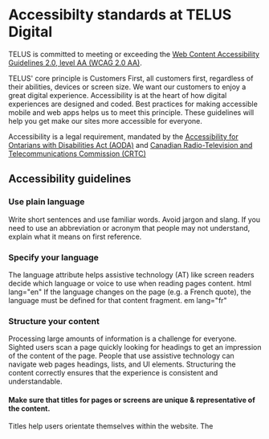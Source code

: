 # Accessibilty standards at TELUS Digital

TELUS is committed to meeting or exceeding the [Web Content Accessibility Guidelines 2.0, level AA (WCAG 2.0 AA)](http://www.w3.org/WAI/intro/wcag). 
 
TELUS' core principle is Customers First, all customers first, regardless of their abilities, devices or screen size. We want our customers to enjoy a great digital experience. Accessibility is at the heart of how digital experiences are designed and coded.
Best practices for making accessible mobile and web apps helps us to meet this principle. These guidelines will help you get make our sites more accessible for everyone. 
 
Accessibility is a legal requirement, mandated by the [Accessibility for Ontarians with Disabilities Act (AODA)](http://www.aoda.ca/) and [Canadian Radio-Television and Telecommunications Commission (CRTC)](http://www.crtc.gc.ca/eng/home-accueil.htm)

## Accessibility guidelines

### Use plain language 
Write short sentences and use familiar words.
Avoid jargon and slang.
If you need to use an abbreviation or acronym that people may not understand, explain what it means on first reference.

### Specify your language
The language attribute helps assistive technology (AT) like screen readers decide which language or voice to use when reading pages content. html lang="en"
If the language changes on the page (e.g. a French quote), the language must be defined for that content fragment. em lang="fr"
### Structure your content 
Processing large amounts of information is a challenge for everyone. Sighted users scan a page quickly looking for headings to get an impression of the content of the page.
People that use assistive technology can navigate web pages headings, lists, and UI elements. Structuring the content correctly ensures that the experience is consistent and understandable.

#### Make sure that titles for pages or screens are unique & representative of the content. 
Titles help users orientate themselves within the website. The <title> is often the first thing users hear or see which helps them confirm that they have arrived at the correct page.

#### Ensure that the reading and focus order is logical
People who use assistive technology follow the natural flow of the page - usually from top to bottom, left to right. The logical order must be consistent and predictable.

#### Use semantic elements to indicate content structure
Use semantic elements - headings, links, lists, roles, and tables appropriately
Assistive technology (AT) relies on the native attributes from semantic HTML to navigate and use digital content.

### User Interface (UI) and assistive technology (AT)
Your user interface should be recognizable, provide clear feedback, as well as, support input from assistive technologies (AT). 

### Make sure that UI elements have visible focus
Interactive UI elements (buttons, links, menus, etc.) need to take focus and be clearly visible when swiped to or tapped on. Focus should not get lost or reset when interacting with UI elements. Examples include modal windows, alert boxes, or accordions.

#### Announce state changes and errors 
UI changes must be indicated visually and have a text-equivalent. Multisensory information ensures that people with different disabilities can perceive the change.

#### Communicate meaning with a combination of attributes
Colour alone is not sufficient to convey meaning or a state change. For example using the colour green only to indicate that a form field is valid. Example: use a green icon or checkmark to communicate the meaning.

#### Communicate the current state
It’s very common for UI elements to have two (or more states), e.g. on/off buttons. The current state should be indicated both visually and in text. Accessible Rich Internet Applications (ARIA) can be used to enhance the accessible experience. However, adding ARIA incorrectly can create new accessibility issues. Using native HTML elements supported with ARIA labels, as needed, to improve the experience.

#### Provide error messages in plain language and move focus to them
Provide error messages in plain language (don’t use jargon or error codes). Also, ensure focus is programmatically moved to the error message. Keep error message close to content so that it is easier to find, in context.

### State changes and errors
UI changes must be indicated visually and have a text-equivalent. Multisensory information ensures that people with different disabilities can perceive the change.

#### Meaning is not conveyed through colour alone
Colour alone is not sufficient to convey meaning or a state change. For example using the colour green only to indicate that a form field is valid.

#### The current state is indicated
It’s very common for UI elements to have two (or more states), e.g. on/off buttons. The current state should be indicated both visually and in text. Using native HTML elements supported with ARIA labels as needed will improve the experience.
#### Provide error messages in plain language and move focus to them
Provide error messages in plain language (don’t use jargon or error codes). Also, ensure focus is programmatically moved to the error messages. Keep error message close to content so that it is easier to find, in context.

### Accessible colours

#### Ensure sufficient colour contrast
At a minimum use the WCAG 2.0 Level AA contrast ratio of at least 4.5:1 for text on a coloured background. Use a ratio of 3:1 for large text (minimum font size 14 pt bold) and to define a change in state (for example hover/focus/selected/current/default).  
However, it’s strongly recommend aiming for a higher ratio of 7:1 given the mobile context: glossy and / or smudge screens, sun glare, lower quality screens on older phones, etc.

#### Do not use colour alone to convey meaning.
Many colours will be perceived as similar by people with colourblindness. Use colour to support other design elements to convey meaning. For example, use red with an ‘x’ to communicate an error, or green with a checkmark to communicate success.

### Tips and tools for testing accessibility 
Testing for accessibility doesn’t need to be complicated. With a few quick tests, you can determine if your web page or application meets basic accessibility standards. Learn the value of automated and manual testing. Simplify your project by setting priorities for accessibility. 

#### Automated vs Manual testing
Automated testing should always be complemented with manual testing. Testing tools can check for most standards, but manual testing is needed to validate if the content is correct or if the tool is easy to use.
For more information about testing, [review the accessibility testing standards](https://drive.google.com/a/telus.com/open?id=123rPQPtiaed0tiazglRFWDXYPNJmfwdYyq8Bx6EaNmE). 

### Accessibility for developers
Developers are responsible for following HTML5 standards to produce well structured code. Regardless of their framework. 
 
* Include automated accessibility in your unit tests (aXe browser plugin)
* Use semantic accessible code as often as possible
* Understand when to use ARIA (Accessible Rich Internet Application)
* Maintain focus management 
* Label UI (user interface) elements consistently
* Ensure that content, event, and status changes are announced to Assistive Technology (AT) 
 
As a developer you will create or implement components and content for TELUS.com.
 
Follow content structure and visual designs
* Ensure that descriptive text and labels are accurate
* Review and resolve accessibility bugs that have been identified through automated testing. 
 
For details about accessibility coding guidelines, [review TELUS Digital’s accessible coding standards](https://drive.google.com/a/telus.com/open?id=1YisZpMeDEAj49LpHe7IwJTR835G-ITx86imPm2YMPu0) 

### Accessibility for testers
Testers are responsible for ensuring that accessibility is part of the end to end (e2e) digital experience. Automated testing is primarily the responsibility of the developer. Developers run automated tools to check their code to resolve easy to spot and easy to fix issues. 
 
As a tester you should focus on the non-automated tests to validate that the automated tests are accurate.
 
* Review keyboard functionality and focus
* Validate colour treatment (colour contrast and colour blindness)
* Test with a screen reader (VoiceOver,  NVDA or JAWS) and other assistive technology such as switch control
 
For details about accessibility test, [review TELUS Digital’s accessible testing standards](https://drive.google.com/a/telus.com/open?id=123rPQPtiaed0tiazglRFWDXYPNJmfwdYyq8Bx6EaNmE) 

